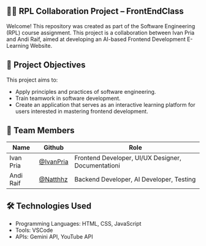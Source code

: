 ## 👨‍💻 RPL Collaboration Project – FrontEndClass
Welcome! This repository was created as part of the Software Engineering (RPL) course assignment. This project is a collaboration between Ivan Pria and Andi Raif, aimed at developing an AI-based Frontend Development E-Learning Website.

## 🎯 Project Objectives
This project aims to:
- Apply principles and practices of software engineering.
- Train teamwork in software development.
- Create an application that serves as an interactive learning platform for users interested in mastering frontend development.

## 👥 Team Members
| Name  | Github | Role |
|-------|-------|-------|
| Ivan Pria | [@IvanPria](https://github.com/IvanPria) | Frontend Developer, UI/UX Designer, Documentationi |
| Andi Raif | [@Natthhz](https://github.com/Natthhz) | Backend Developer, AI Developer, Testing |

## 🛠️ Technologies Used
- Programming Languages: HTML, CSS, JavaScript
- Tools: VSCode
- APIs: Gemini API, YouTube API
